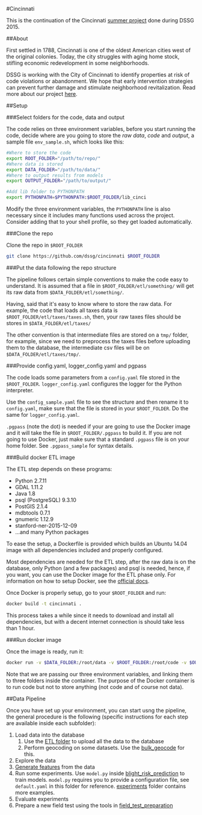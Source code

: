 #Cincinnati

This is the continuation of the Cincinnati [summer project](https://github.com/dssg/cincinnati2015-public) done during DSSG 2015.

##About

First settled in 1788, Cincinnati is one of the oldest American cities west of the original colonies. Today, the 
city struggles with aging home stock, stifling economic redevelopment in some neighborhoods. 

DSSG is working with the City of Cincinnati to identify properties at risk of code violations or abandonment. We hope
that early intervention strategies can prevent further damage and stimulate neighborhood revitalization. Read more about
our project [here](http://dssg.uchicago.edu/2015/08/20/cincy-blight-prevention.html). 

##Setup

###Select folders for the code, data and output

The code relies on three environment variables, before you start running the code, decide where are you going to store the *raw data*,  *code* and *output*, a sample file `env_sample.sh`, which looks like this:

```bash
#Where to store the code
export ROOT_FOLDER="/path/to/repo/"
#Where data is stored
export DATA_FOLDER="/path/to/data/"
#Where to output results from models
export OUTPUT_FOLDER="/path/to/output/"

#Add lib folder to PYTHONPATH
export PYTHONPATH=$PYTHONPATH:$ROOT_FOLDER/lib_cinci
```

Modify the three environment variables, the `PYTHONPATH` line is also necessary since it includes many functions used across the project. Consider adding that to your shell profile, so they get loaded automatically.

###Clone the repo

Clone the repo in `$ROOT_FOLDER`

```bash
git clone https://github.com/dssg/cincinnati $ROOT_FOLDER
```

###Put the data following the repo structure

The pipeline follows certain simple conventions to make the code easy to understand. It is assumed that a file in `$ROOT_FOLDER/etl/something/` will get its raw data from `$DATA_FOLDER/etl/something/`.

Having, said that it's easy to know where to store the raw data. For example, the code that loads all taxes data is `$ROOT_FOLDER/etl/taxes/taxes.sh`, then, your raw taxes files should be stores in `$DATA_FOLDER/etl/taxes/`

The other convention is that intermediate files are stored on a `tmp/` folder, for example, since we need to preprocess the taxes files before uploading them to the database, the intermediate csv files will be on `$DATA_FOLDER/etl/taxes/tmp/`.

###Provide config.yaml, logger_config.yaml and pgpass

The code loads some parameters from a `config.yaml` file stored in the `$ROOT_FOLDER`. `logger_config.yaml` configures the logger for the Python interpreter.

Use the `config_sample.yaml` file to see the structure and then rename it to `config.yaml`, make sure that the file is stored in your `$ROOT_FOLDER`. Do the same for `logger_config.yaml`.

`.pgpass` (note the dot) is needed if your are going to use the Docker image and it will take
the file in `$ROOT_FOLDER/.pgpass` to build it. If you are not going to use Docker, just make sure that a standard `.pgpass` file is on your home folder. See `.pgpass_sample` for syntax details.

###Build docker ETL image

The ETL step depends on these programs:

* Python 2.7.11
* GDAL 1.11.2
* Java 1.8
* psql (PostgreSQL) 9.3.10
* PostGIS 2.1.4
* mdbtools 0.7.1 
* gnumeric 1.12.9
* stanford-ner-2015-12-09
* ...and many Python packages

To ease the setup, a Dockerfile is provided which builds an Ubuntu 14.04 image with all dependencies included and properly configured.

Most dependencies are needed for the ETL step, after the raw data is on the database, only Python (and a few packages) and psql is needed, hence, if you want, you can use the Docker image for the ETL phase only. For information on how to setup Docker, see the [official docs](https://docs.docker.com/).

Once Docker is properly setup, go to your `$ROOT_FOLDER` and run:

```bash
docker build -t cincinnati .
```

This process takes a while since it needs to download and install all dependencies, but with a decent internet connection is should take less than 1 hour.

###Run docker image

Once the image is ready, run it: 

```bash
docker run -v $DATA_FOLDER:/root/data -v $ROOT_FOLDER:/root/code -v $OUTPUT_FOLDER:/root/output -i -t cincinnati /bin/bash
```

Note that we are passing our three environment variables, and linking them to three folders inside the container. The purpose of the Docker container is to run code but not to store anything (not code and of course not data).

##Data Pipeline

Once you have set up your environment, you can start usng the pipeline, the general procedure is the following (specific instructions for each step are available inside each subfolder):

1. Load data into the database 
   1. Use the [ETL folder](etl/) to upload all the data to the database
   2. Perform geocoding on some datasets. Use the [bulk_geocode](bulk_geocoder/) for this.
2. Explore the data
3. [Generate features](blight_risk_prediction/features) from the data
4. Run some experiments. Use `model.py` inside [blight_risk_prediction](blight_risk_prediction/) to train models. `model.py` requires you to provide a configuration file, see `default.yaml` in this folder for reference.  [experiments](blight_risk_prediction/experiments) folder contains more examples.
5. Evaluate experiments
6. Prepare a new field test using the tools in [field_test_preparation](field_test_preparation/)